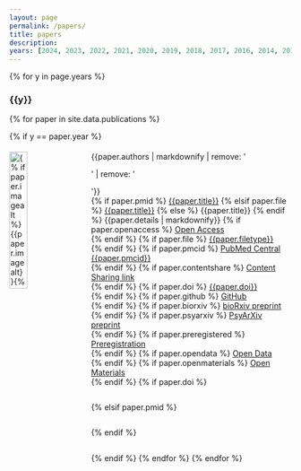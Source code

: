 ```yaml
---
layout: page
permalink: /papers/
title: papers
description: 
years: [2024, 2023, 2022, 2021, 2020, 2019, 2018, 2017, 2016, 2014, 2013, 2011, 2010, 2007, 2006, 2005]
---
```


<script async src="https://badge.dimensions.ai/badge.js" charset="utf-8"></script>
<script type='text/javascript' src='https://d1bxh8uas1mnw7.cloudfront.net/assets/embed.js'></script>

{% for y in page.years %}

<h3 class="year">{{y}}</h3>

{% for paper in site.data.publications %}

{% if y == paper.year %}
<div id = "{{ paper.title | replace: ' ', '-' | remove: '.' }}" class="clearfix" width="100%" style="padding-top: 5px; padding-bottom: 15px; clear: both;">
<img style="float: left; width: 25%; padding-right: 20px; padding-bottom:40px;" src="{{ paper.image | prepend: '/assets/img/' | prepend: site.baseurl | prepend: site.url }}" title="{% if paper.imagealt %}{{paper.imagealt}}{% endif %}"> 
<div valign="top" style="overflow: hidden">
  {{paper.authors | markdownify | remove: '<p>' | remove: '</p>'}}<br>
  {% if paper.pmid %}
    <a href="https://pubmed.ncbi.nlm.nih.gov/{{paper.pmid}}" target="_blank">{{paper.title}}</a>
  {% elsif paper.file %}
    <a href="{{ paper.file | prepend: '/assets/papers/' | prepend: site.baseurl | prepend: site.url }}" target="_blank">{{paper.title}}</a>
  {% else %}
    {{paper.title}}
  {% endif %}
  {{paper.details | markdownify}}
  {% if paper.openaccess %}<i class="ai ai-open-access ai-fw"></i> <a href="{{paper.openaccess}}" target="_blank">Open Access</a><br>{% endif %}
  {% if paper.file %}<i class="far fa-file-alt fa-fw"></i> <a href="{{ paper.file | prepend: '/assets/papers/' | prepend: site.baseurl | prepend: site.url }}" target="_blank">{{paper.filetype}}</a><br>{% endif %}
  {% if paper.pmcid %}<i class="fas fa-landmark fa-fw"></i> <a href="https://www.ncbi.nlm.nih.gov/pmc/articles/{{paper.pmcid}}" target="_blank">PubMed Central {{paper.pmcid}}</a><br>{% endif %}
  {% if paper.contentshare %}<i class="fas fa-door-open fa-fw"></i> <a href="{{paper.contentshare}}" target="_blank">Content Sharing link</a><br>{% endif %}
  {% if paper.doi %}<i class="ai ai-doi ai-fw"></i> <a href="https://doi.org/{{paper.doi}}" target="_blank">{{paper.doi}}</a><br>{% endif %}
  {% if paper.github %}<i class="fab fa-github fa-fw"></i> <a href="{{paper.github}}" target="_blank">GitHub</a><br>{% endif %}
  {% if paper.biorxiv %}<i class="ai ai-biorxiv ai-fw"></i> <a href="{{paper.biorxiv}}" target="_blank">bioRxiv preprint</a><br>{% endif %}
  {% if paper.psyarxiv %}<i class="ai ai-psyarxiv ai-fw"></i> <a href="{{paper.psyarxiv}}" target="_blank">PsyArXiv preprint</a><br>{% endif %}  
  {% if paper.preregistered %}<i class="ai ai-preregistered ai-fw"></i> <a href="{{paper.preregistered}}" target="_blank">Preregistration</a><br>{% endif %}
  {% if paper.opendata %}<i class="ai ai-open-data ai-fw"></i> <a href="{{paper.opendata}}" target="_blank">Open Data</a><br>{% endif %}
  {% if paper.openmaterials %}<i class="ai ai-open-materials ai-fw"></i> <a href="{{paper.openmaterials}}" target="_blank">Open Materials</a><br>{% endif %}
  {% if paper.doi %}
  <div style="display: table;"><div style="display: table-row; height: 6px"></div>
  <div style="display: table-row;"><div style="display: table-cell; width: 10px;"></div>
  <div style="display: table-cell;" class="__dimensions_badge_embed__" data-doi="{{paper.doi}}" data-hide-zero-citations="true" data-legend="hover-right" data-style="small_circle"></div> <div style="display: table-cell;" data-badge-popover="right" data-badge-type="donut" data-doi="{{paper.doi}}" data-hide-no-mentions="true" class="altmetric-embed"></div>
  </div><div style="display: table-row; height: 22px"></div>
  </div>
  {% elsif paper.pmid %}
  <div style="display: table;"><div style="display: table-row; height: 6px"></div>
  <div style="display: table-row;"><div style="display: table-cell; width: 10px;"></div>
  <div style="display: table-cell;" class="__dimensions_badge_embed__" data-pmid="{{paper.pmid}}" data-hide-zero-citations="true" data-legend="hover-right" data-style="small_circle"></div> <div style="display: table-cell;" data-badge-popover="right" data-badge-type="donut" data-pmid="{{paper.pmid}}" data-hide-no-mentions="true" class="altmetric-embed"></div>
  </div><div style="display: table-row; height: 22px"></div>
  </div>
  {% endif %}
    </div>
</div>

{% endif %}
{% endfor %}
{% endfor %}

